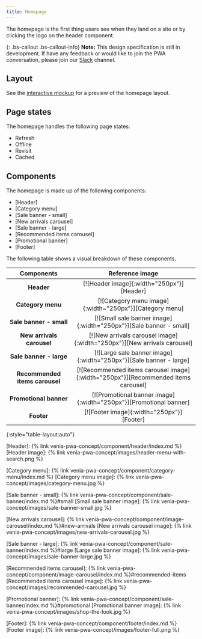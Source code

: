 ```yaml
---
title: Homepage
---
```


The homepage is the first thing users see when they land on a site or by clicking the logo on the header component.

{: .bs-callout .bs-callout-info}
**Note:**
This design specification is still in development.
If have any feedback or would like to join the PWA conversation, please join our [Slack] channel.

## Layout

See the [interactive mockup] for a preview of the homepage layout.

## Page states

The homepage handles the following page states:
* Refresh
* Offline
* Revisit
* Cached

## Components

The homepage is made up of the following components:

* [Header]
* [Category menu]
* [Sale banner - small]
* [New arrivals carousel]
* [Sale banner - large]
* [Recommended items carousel]
* [Promotional banner]
* [Footer]

The following table shows a visual breakdown of these components.

| Components                     | Reference image                                                                   |
| :----------------------------: | :-------------------------------------------------------------------------------: |
| **Header**                     | [![Header image]{:width="250px"}][Header]                                         |
| **Category menu**              | [![Category menu image]{:width="250px"}][Category menu]                           |
| **Sale banner - small**        | [![Small sale banner image]{:width="250px"}][Sale banner - small]                 |
| **New arrivals carousel**      | [![New arrivals carousel image]{:width="250px"}][New arrivals carousel]           |
| **Sale banner - large**        | [![Large sale banner image]{:width="250px"}][Sale banner - large]                 |
| **Recommended items carousel** | [![Recommended items carousel image]{:width="250px"}][Recommended items carousel] |
| **Promotional banner**         | [![Promotional banner image]{:width="250px"}][Promotional banner]                 |
| **Footer**                     | [![Footer image]{:width="250px"}][Footer]                                         |
{:style="table-layout:auto"}


[interactive mockup]: https://magento.invisionapp.com/share/WQN5F7BYBPG#/screens/310613558

[Header]: {% link venia-pwa-concept/component/header/index.md %}
[Header image]: {% link venia-pwa-concept/images/header-menu-with-search.png %}

[Category menu]: {% link venia-pwa-concept/component/category-menu/index.md %}
[Category menu image]: {% link venia-pwa-concept/images/category-menu.jpg %}

[Sale banner - small]: {% link venia-pwa-concept/component/sale-banner/index.md %}#small
[Small sale banner image]: {% link venia-pwa-concept/images/sale-banner-small.jpg %}

[New arrivals carousel]: {% link venia-pwa-concept/component/image-carousel/index.md %}#new-arrivals
[New arrivals carousel image]: {% link venia-pwa-concept/images/new-arrivals-carousel.jpg %}

[Sale banner - large]: {% link venia-pwa-concept/component/sale-banner/index.md %}#large
[Large sale banner image]: {% link venia-pwa-concept/images/sale-banner-large.jpg %}

[Recommended items carousel]: {% link venia-pwa-concept/component/image-carousel/index.md %}#recommended-items
[Recommended items carousel image]: {% link venia-pwa-concept/images/recommended-carousel.jpg %}

[Promotional banner]: {% link venia-pwa-concept/component/sale-banner/index.md %}#promotional
[Promotional banner image]: {% link venia-pwa-concept/images/shop-the-look.jpg %}

[Footer]: {% link venia-pwa-concept/component/footer/index.md %} 
[Footer image]: {% link venia-pwa-concept/images/footer-full.png %}



[Slack]: https:/magentocommeng.slack.com/messages/C71HNKYS2
